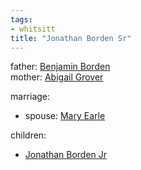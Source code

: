 ```yaml
---
tags:
- whitsitt
title: "Jonathan Borden Sr"
---
```


father: [Benjamin Borden](Benjamin%20Borden.md)  
mother: [Abigail Grover](Abigail%20Grover)

marriage:
  - spouse: [Mary Earle](Mary%20Earle)   

children:
  - [Jonathan Borden Jr](Jonathan%20Borden%20Jr.md)
